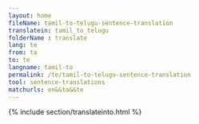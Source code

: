 ```yaml
---
layout: home
fileName: tamil-to-telugu-sentence-translation
translatein: tamil_to_telugu
folderName : translate
lang: te
from: ta
to: te
langname: tamil-to
permalink: /te/tamil-to-telugu-sentence-translation
tool: sentence-translations
matchurls: en&&ta&&te
---
```

{% include section/translateinto.html %}
